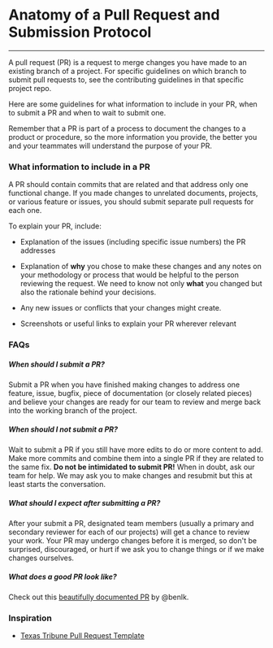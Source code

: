 # Anatomy of a Pull Request and Submission Protocol
-------------------------

A pull request (PR) is a request to merge changes you have made to an existing branch of a project. For specific guidelines on which branch to submit pull requests to, see the contributing guidelines in that specific project repo.

Here are some guidelines for what information to include in your PR, when to submit a PR and when to wait to submit one. 

Remember that a PR is part of a process to document the changes to a product or procedure, so the more information you provide, the better you and your teammates will understand the purpose of your PR.

### What information to include in a PR

A PR should contain commits that are related and that address only one functional change. If you made changes to unrelated documents, projects, or various feature or issues, you should submit separate pull requests for each one.

To explain your PR, include:

- Explanation of the issues (including specific issue numbers) the PR addresses

- Explanation of **why** you chose to make these changes and any notes on your methodology or process that would be helpful to the person reviewing the request. We need to know not only **what** you changed but also the rationale behind your decisions.

- Any new issues or conflicts that your changes might create.

- Screenshots or useful links to explain your PR wherever relevant

### FAQs

##### When should I submit a PR?

Submit a PR when you have finished making changes to address one feature, issue, bugfix, piece of documentation (or closely related pieces) and believe your changes are ready for our team to review and merge back into the working branch of the project.

##### When should I *not* submit a PR?

Wait to submit a PR if you still have more edits to do or more content to add. Make more commits and combine them into a single PR if they are related to the same fix. **Do not be intimidated to submit PR!** When in doubt, ask our team for help. We may ask you to make changes and resubmit but this at least starts the conversation.

##### What should I expect after submitting a PR?

After your submit a PR, designated team members (usually a primary and secondary reviewer for each of our projects) will get a chance to review your work. Your PR may undergo changes before it is merged, so don't be surprised, discouraged, or hurt if we ask you to change things or if we make changes ourselves. 

##### What does a good PR look like?

Check out this [beautifully documented PR](https://github.com/INN/Largo/pull/646) by @benlk.  
 
### Inspiration

- [Texas Tribune Pull Request Template](https://gist.github.com/risatrix/ceabdf7e8d00f9dbdd38)

